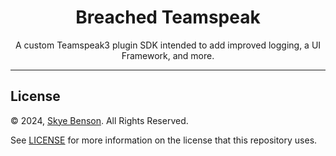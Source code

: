 <div align=center>
    <h1>Breached Teamspeak</h1>
    <p>A custom Teamspeak3 plugin SDK intended to add improved logging, a UI Framework, and more.</p>
    <hr/>
</div>

## License

© 2024, [Skye Benson](https://github.com/skyeBreach). All Rights Reserved.

See [LICENSE](LICENSE) for more information on the license that this repository uses.
